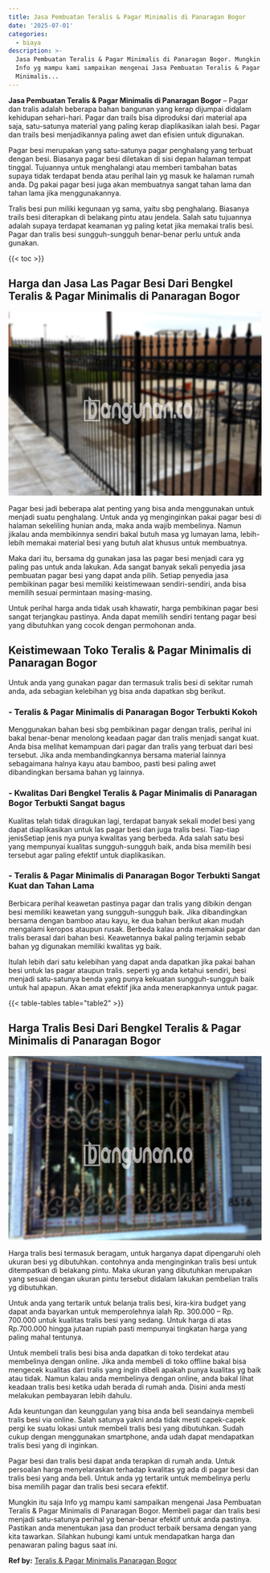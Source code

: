 ```yaml
---
title: Jasa Pembuatan Teralis & Pagar Minimalis di Panaragan Bogor
date: '2025-07-01'
categories:
  - biaya
description: >-
  Jasa Pembuatan Teralis & Pagar Minimalis di Panaragan Bogor. Mungkin itu saja
  Info yg mampu kami sampaikan mengenai Jasa Pembuatan Teralis & Pagar
  Minimalis...
---
```


**Jasa Pembuatan Teralis & Pagar Minimalis di Panaragan Bogor** – Pagar dan tralis adalah beberapa bahan bangunan yang kerap dijumpai didalam kehidupan sehari-hari. Pagar dan trails bisa diproduksi dari material apa saja, satu-satunya material yang paling kerap diaplikasikan ialah besi. Pagar dan trails besi menjadikannya paling awet dan efisien untuk digunakan.

Pagar besi merupakan yang satu-satunya pagar penghalang yang terbuat dengan besi. Biasanya pagar besi diletakan di sisi depan halaman tempat tinggal. Tujuannya untuk menghalangi atau memberi tambahan batas supaya tidak terdapat benda atau perihal lain yg masuk ke halaman rumah anda. Dg pakai pagar besi juga akan membuatnya sangat tahan lama dan tahan lama jika menggunakannya.

Tralis besi pun miliki kegunaan yg sama, yaitu sbg penghalang. Biasanya trails besi diterapkan di belakang pintu atau jendela. Salah satu tujuannya adalah supaya terdapat keamanan yg paling ketat jika memakai tralis besi. Pagar dan tralis besi sungguh-sungguh benar-benar perlu untuk anda gunakan.

{{< toc >}}

## Harga dan Jasa Las Pagar Besi Dari Bengkel Teralis & Pagar Minimalis di Panaragan Bogor

![Jasa Pembuatan Teralis & Pagar Minimalis di Panaragan Bogor](/images/pagar-minimalis-murah-06.png)

Pagar besi jadi beberapa alat penting yang bisa anda menggunakan untuk menjadi suatu penghalang. Untuk anda yg menginginkan pakai pagar besi di halaman sekeliling hunian anda, maka anda wajib membelinya. Namun jikalau anda membikinnya sendiri bakal butuh masa yg lumayan lama, lebih-lebih memakai material besi yang butuh alat khusus untuk membuatnya.

Maka dari itu, bersama dg gunakan jasa las pagar besi menjadi cara yg paling pas untuk anda lakukan. Ada sangat banyak sekali penyedia jasa pembuatan pagar besi yang dapat anda pilih. Setiap penyedia jasa pembikinan pagar besi memiliki keistimewaan sendiri-sendiri, anda bisa memilih sesuai permintaan masing-masing.

Untuk perihal harga anda tidak usah khawatir, harga pembikinan pagar besi sangat terjangkau pastinya. Anda dapat memilih sendiri tentang pagar besi yang dibutuhkan yang cocok dengan permohonan anda.

## Keistimewaan Toko Teralis & Pagar Minimalis di Panaragan Bogor

Untuk anda yang gunakan pagar dan termasuk tralis besi di sekitar rumah anda, ada sebagian kelebihan yg bisa anda dapatkan sbg berikut.

### \- Teralis & Pagar Minimalis di Panaragan Bogor Terbukti Kokoh

Menggunakan bahan besi sbg pembikinan pagar dengan tralis, perihal ini bakal benar-benar menolong keadaan pagar dan tralis menjadi sangat kuat. Anda bisa melihat kemampuan dari pagar dan tralis yang terbuat dari besi tersebut. Jika anda membandingkannya bersama material lainnya sebagaimana halnya kayu atau bamboo, pasti besi paling awet dibandingkan bersama bahan yg lainnya.

### \- Kwalitas Dari Bengkel Teralis & Pagar Minimalis di Panaragan Bogor Terbukti Sangat bagus

Kualitas telah tidak diragukan lagi, terdapat banyak sekali model besi yang dapat diaplikasikan untuk las pagar besi dan juga tralis besi. Tiap-tiap jenisSetiap jenis nya punya kwalitas yang berbeda. Ada salah satu besi yang mempunyai kualitas sungguh-sungguh baik, anda bisa memilih besi tersebut agar paling efektif untuk diaplikasikan.

### \- Teralis & Pagar Minimalis di Panaragan Bogor Terbukti Sangat Kuat dan Tahan Lama

Berbicara perihal keawetan pastinya pagar dan tralis yang dibikin dengan besi memiliki keawetan yang sungguh-sungguh baik. Jika dibandingkan bersama dengan bamboo atau kayu, ke dua bahan berikut akan mudah mengalami keropos ataupun rusak. Berbeda kalau anda memakai pagar dan tralis berasal dari bahan besi. Keawetannya bakal paling terjamin sebab bahan yg digunakan memiliki kwalitas yg baik.

Itulah lebih dari satu kelebihan yang dapat anda dapatkan jika pakai bahan besi untuk las pagar ataupun tralis. seperti yg anda ketahui sendiri, besi menjadi satu-satunya benda yang punya kekuatan sungguh-sungguh baik untuk hal apapun. Akan amat efektif jika anda menerapkannya untuk pagar.

{{< table-tables table="table2" >}}

## Harga Tralis Besi Dari Bengkel Teralis & Pagar Minimalis di Panaragan Bogor

![Jasa Pembuatan Teralis & Pagar Minimalis di Panaragan Bogor](/images/teralis-minimalis-murah-31.png)

Harga tralis besi termasuk beragam, untuk harganya dapat dipengaruhi oleh ukuran besi yg dibutuhkan. contohnya anda menginginkan tralis besi untuk ditempatkan di belakang pintu. Maka ukuran yang dibutuhkan merupakan yang sesuai dengan ukuran pintu tersebut didalam lakukan pembelian tralis yg dibutuhkan.

Untuk anda yang tertarik untuk belanja tralis besi, kira-kira budget yang dapat anda bayarkan untuk memperolehnya ialah Rp. 300.000 – Rp. 700.000 untuk kualitas tralis besi yang sedang. Untuk harga di atas Rp.700.000 hingga jutaan rupiah pasti mempunyai tingkatan harga yang paling mahal tentunya.

Untuk membeli tralis besi bisa anda dapatkan di toko terdekat atau membelinya dengan online. Jika anda membeli di toko offline bakal bisa mengecek kualitas dari tralis yang ingin dibeli apakah punya kualitas yg baik atau tidak. Namun kalau anda membelinya dengan online, anda bakal lihat keadaan tralis besi ketika udah berada di rumah anda. Disini anda mesti melakukan pembayaran lebih dahulu.

Ada keuntungan dan keunggulan yang bisa anda beli seandainya membeli tralis besi via online. Salah satunya yakni anda tidak mesti capek-capek pergi ke suatu lokasi untuk membeli tralis besi yang dibutuhkan. Sudah cukup dengan menggunakan smartphone, anda udah dapat mendapatkan tralis besi yang di inginkan.

Pagar besi dan tralis besi dapat anda terapkan di rumah anda. Untuk persoalan harga menyelaraskan terhadap kwalitas yg ada di pagar besi dan tralis besi yang anda beli. Untuk anda yg tertarik untuk membelinya perlu bisa memilih pagar dan tralis besi secara efektif.

Mungkin itu saja Info yg mampu kami sampaikan mengenai Jasa Pembuatan Teralis & Pagar Minimalis di Panaragan Bogor. Membeli pagar dan tralis besi menjadi satu-satunya perihal yg benar-benar efektif untuk anda pastinya. Pastikan anda menentukan jasa dan product terbaik bersama dengan yang kita tawarkan. Silahkan hubungi kami untuk mendapatkan harga dan penawaran paling bagus saat ini.

**Ref by:** [Teralis & Pagar Minimalis Panaragan Bogor](https://id.wikipedia.org/wiki/Teralis)

